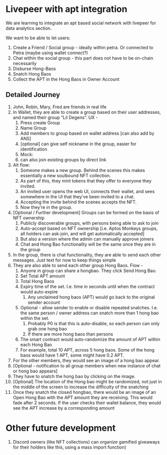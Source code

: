 # Livepeer with apt integration

We are learning to integrate an apt based social network with livepeer for data analytics section.

We want to be able to let users:

1. Create a Friend / Social group - ideally within petra. Or connected to Petra (maybe using wallet connect?)
2. Chat within the social group - this part does not have to be on-chain necessarily
3. Disburse Hong-Baos
4. Snatch Hong Baos
5. Collect the APT in the Hong Baos in Owner Account

## Detailed Journey

1. John, Robin, Mary, Fred are friends in real life
2. In Wallet, they are able to create a group based on their user addresses, and named their group “Lil Degens”. UX -
    1. Press create Group
    2. Name Group
    3. Add members to group based on wallet address [can also add by ANS]
    4. [optional] can give self nickname in the group, easier for identification
    5. Mock: 
    6. can also join existing groups by direct link
3. Alt flow: 
    1. Someone makes a new group. Behind the scenes this makes essentially a new soulbound NFT collection.
    2. As part of this, they mint tokens that they offer to everyone they invited.
    3. An invited user opens the web UI, connects their wallet, and sees somewhere in the UI that they’ve been invited to a chat.
    4. Accepting the invite behind the scenes accepts the NFT.
    5. Now they’re in the group.
4. [Optional / Further development] Groups can be formed on the basis of NFT ownership
    1. Publicly discoverable groups, with persons being able to ask to join
    2. Auto-accept based on NFT ownership [i.e. Aptos Monkeys groups, all holders can ask-join, and will get automatically accepted]
    3. But also a version where the admin can manually approve joiners
    4. Chat and Hong Bao functionality will be the same once they are in the group
5. In the group, there is chat functionality, they are able to send each other messages. Just text for now to keep things simple
6. They are also able to send each other group Hong Baos. Flow - 
    1. Anyone in group can share a hongbao. They click Send Hong Bao. 
    2. Set Total APT amount
    3. Total Hong Baos
    4. Expiry time of the set. I.e. time in seconds until when the contract would auto-expire
        1. Any unclaimed hong baos (APT) would go back to the original sender account
    5. Optional - allow sender to enable or disable repeated snatches. I.e. the same person / owner address can snatch more than 1 hong bao within the set. 
        1. Probably P0 is that this is auto-disable, so each person can only grab one hong bao
        2. If there are more hong baos than persons 
    6. The smart contract would auto-randomize the amount of APT within each Hong Bao
    7. For example, total 10 APT, across 5 hong baos. Some of the hong baos would have 1 APT, some might have 0.2 APT.
7. For the other members, they would see an image of a hong bao appear.
8. [Optional - notification to all group members when new instance of chat or hong bao appears]
9. They have to snatch the hong bao by clicking on the image. 
10. [Optional] The location of the Hong bao might be randomized, not just in the middle of the screen to increase the difficulty of the snatching
11. Once they snatch the closed hongbao, there would be an image of an Open Hong Bao with the APT amount they are receiving. This would fade after 2 seconds. If the user checks their wallet balance, they would see the APT increase by a corresponding amount

# Other future development

1. Discord owners (like NFT collections) can organize gamified giveaways for their holders like this, using a mass import function)
